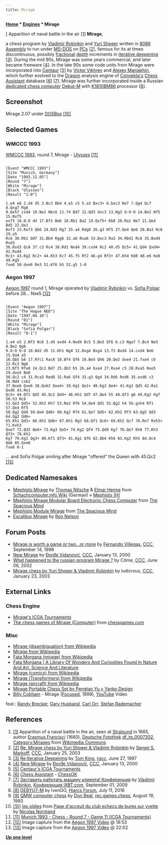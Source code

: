 ```yaml
---
title: Mirage
---
```

**[Home](Home "Home") \* [Engines](Engines "Engines") \* Mirage**



[ Apparition of naval battle in the air <a id="cite-note-1" href="#cite-ref-1">[1]</a>
**Mirage**,  

a chess program by [Vladimir Rybinkin](Vladimir_Rybinkin "Vladimir Rybinkin") and [Yuri Shpeer](Yuri_Shpeer "Yuri Shpeer") written in [8086](8086 "8086") [Assembly](Assembly "Assembly") to run under [MS-DOS](MS-DOS "MS-DOS") on [PCs](IBM_PC "IBM PC") <a id="cite-note-2" href="#cite-ref-2">[2]</a>, famous for its at times discontinuous, possibly [fractional](Depth#FractionalPlies "Depth") [depth](Depth "Depth") increments in [iterative deepening](Iterative_Deepening "Iterative Deepening") <a id="cite-note-3" href="#cite-ref-3">[3]</a>.
During the mid 90s, Mirage was some years commercial, and later became freeware <a id="cite-note-4" href="#cite-ref-4">[4]</a>. 
In the late 90s some code units from Mirage were incorporated into [Centaur](Centaur "Centaur") <a id="cite-note-5" href="#cite-ref-5">[5]</a> by [Victor Vikhrev](Victor_Vikhrev "Victor Vikhrev") and [Alexey Manjakhin](Alexey_Manjakhin "Alexey Manjakhin"), which further evolved to the [Dragon](Dragon_(Chess_Assistant) "Dragon (Chess Assistant)") analysis engine of [Convekta's](ChessOK "ChessOK") [Chess Assistant](Chess_Assistant "Chess Assistant") database <a id="cite-note-6" href="#cite-ref-6">[6]</a> <a id="cite-note-7" href="#cite-ref-7">[7]</a>. Mirage was further incorporated inside a Russian [dedicated chess computer](Dedicated_Chess_Computers "Dedicated Chess Computers") [Debut-M](index.php?title=Debut-M&action=edit&redlink=1 "Debut-M (page does not exist)") with [K1810BM86](https://en.wikipedia.org/wiki/K1810BM86) processor <a id="cite-note-8" href="#cite-ref-8">[8]</a>.



## Screenshot


 [](http://lechiquier-orseen.pagesperso-orange.fr/DOS_Oldies/les_oldies.html) 
Mirage 2.07 under [DOSBox](https://en.wikipedia.org/wiki/DOSBox) <a id="cite-note-10" href="#cite-ref-10">[10]</a>



## Selected Games


### WMCCC 1993


[WMCCC 1993](WMCCC_1993 "WMCCC 1993"), round 7, Mirage - [Ulysses](Ulysses "Ulysses") <a id="cite-note-11" href="#cite-ref-11">[11]</a>




```

[Event "WMCCC 1993"]
[Site "Munich, Germany"]
[Date "1993.11.05"]
[Round "7"]
[White "Mirage"]
[Black "Ulysses"]
[Result "1-0"]

1.e4 e6 2.d4 d5 3.Nc3 Bb4 4.e5 c5 5.a3 Bxc3+ 6.bxc3 Ne7 7.Qg4 Qc7 8.Qxg7 Rg8 
9.Qxh7 cxd4 10.Ne2 Nbc6 11.f4 Bd7 12.Qd3 dxc3 13.Ng3 O-O-O 14.Be2 Nf5 15.Nxf5 
exf5 16.O-O d4 17.Bf3 Be6 18.Rb1 Ba2 19.Qxf5+ Kb8 20.Ra1 Ne7 21.Qe4 Bd5 22.Qe1 
Bxf3 23.Rxf3 Qb6 24.Rd3 Rg7 25.a4 Rdg8 26.g3 Nf5 27.Qe4 Qe6 28.Ba3 Rc8 29.a5 
Rc6 30.Rb1 Qd7 31.Bb4 Rgg6 32.a6 Rxa6 33.Bxc3 Ra3 34.Rbd1 Rc6 35.Bxd4 Rxd3 
36.Rxd3 Qc8 37.c3 Rc4 38.Rd1 Nxd4 39.cxd4 Rc2 40.d5 Qc5+ 41.Qd4 Qxd4+ 42.Rxd4 
Rc1+ 43.Kg2 Rc2+ 44.Kh3 Kc7 45.f5 Rf2 46.g4 Rf3+ 47.Kh4 Kd8 48.e6 Ke8 49.Kg5 
fxe6 50.dxe6 Re3 51.Kf6 b5 52.g5 1-0

```

### Aegon 1997


 [](File:MiragePolgarAegon97at2429.jpg) 
[Aegon 1997](Aegon_1997 "Aegon 1997") round 1, Mirage operated by [Vladimir Rybinkin](Vladimir_Rybinkin "Vladimir Rybinkin") vs. [Sofia Polgar](https://en.wikipedia.org/wiki/Sofia_Polgar) before 28... Nxe5 <a id="cite-note-12" href="#cite-ref-12">[12]</a>




```

[Event "Aegon 1997"]
[Site "The Hague NED"]
[Date "1997.04.16"]
[Round "01"]
[White "Mirage"]
[Black "Sofia Polgar"]
[Result "0-1"]

1.e4 e5 2.Nf3 Nc6 3.d4 exd4 4.Nxd4 Bc5 5.Be3 Qf6 6.c3 Nge7 7.Bc4 Ne5 8.Be2 Qg6
9.O-O O-O 10.Nd2 d5 11.Kh1 Ng4 12.Bxg4 Bxg4 13.f3 Bxd4 14.cxd4 Be6 15.Qa4 a5
16.Qb5 b6 17.Rfc1 Rac8 18.Bf4 Qf6 19.Be5 Qh6 20.Qe2 dxe4 21.fxe4 c6 22.Rc3 Ng6
23.Nf3 Rfe8 24.Qc2 Bd7 25.Qb3 b5 26.a4 bxa4 27.Rxa4 c5 28.Rxa5 Nxe5 29.dxe5 Be6
30.Qc2 c4 31.Rca3 Red8 32.Ra6 Qf4 33.g3 Qg4 34.Rd6 Rxd6 35.exd6 c3 36.Nd4 cxb2
37.Nxe6 Qxe6 38.Qxb2 Qxe4+ 39.Kg1 Qe1+ 40.Kg2 Qe4+ 41.Kg1 Qd5 42.Ra1 Qxd6 43.Re1
Qc5+ 44.Qf2 Qd5 45.Qc2 Qd4+ 46.Kh1 Qd7 47.Qe4 h5 48.Qf3 g6 49.Kg2 Kg7 50.h3 Rc6
51.Qe3 Qd5+ 52.Kh2 Kh7 53.Re2 Rf6 54.Qe4 Qd1 55.Qg2 h4 56.gxh4 Rf1 57.Qe4 Rf5
58.Qg2 Qd4 59.Qe4 Qd6+ 60.Kg2 Rf4 61.Qe7 Qd5+ 62.Kh2 Rf3 63.Qg5 Qd3 64.Qg2 Qd6+
65.Kh1 Qd1+ 66.Kh2 Qd6+ 67.Kh1 Rg3 68.Qf1 Qc6+ 69.Kh2 Qc7 70.Re7 Rxh3+ 71.Kxh3
Qxe7 72.Qd3 Qe6+ 73.Kg3 Qe5+ 74.Kg2 Qf4 75.Qd8 Kg7 76.Qe7 Kh6 77.Kh3 Qf3+ 78.Kh2
Kg7 79.Kg1 Qg3+ 80.Kf1 Qf3+ 81.Kg1 Qf6 82.Qb4 Kh6 83.Kg2 Kh5 84.Qc4 Qe6 85.Qxe6
fxe6 0-1

```

 [](File:Aegon1997MiragePolgar2202.jpg) 
... and Sofia Polgar smiling after Mirage "offered" the Queen with 45.Qc2 <a id="cite-note-13" href="#cite-ref-13">[13]</a>



## Dedicated Namesakes


* [Mephisto Mirage](http://www.schach-computer.info/wiki/index.php/Mephisto_Mirage) by [Thomas Nitsche](Thomas_Nitsche "Thomas Nitsche") & [Elmar Henne](Elmar_Henne "Elmar Henne") from [Schachcomputer.info Wiki](http://www.schach-computer.info/wiki/index.php/Hauptseite_En) (German) » [Mephisto (H)](Mephisto_(H) "Mephisto (H)")
* [Mephisto Mirage Modular Board Electronic Chess Computer](http://www.spacious-mind.com/html/mirage_modular_board.html) from [The Spacious Mind](The_Spacious_Mind "The Spacious Mind")
* [Mephisto Module Mirage](http://www.spacious-mind.com/html/module_mirage.html) from [The Spacious Mind](The_Spacious_Mind "The Spacious Mind")
* [Excalibur Mirage](Excalibur_Mirage "Excalibur Mirage") by [Ron Nelson](Ron_Nelson "Ron Nelson")


## Forum Posts


* [Mirage is worth a game or two...or more](https://www.stmintz.com/ccc/index.php?id=26653) by [Fernando Villegas](Fernando_Villegas "Fernando Villegas"), [CCC](CCC "CCC"), September 14, 1998
* [New Mirage](https://www.stmintz.com/ccc/index.php?id=88342) by [Đorđe Vidanović](%C4%90or%C4%91e_Vidanovi%C4%87 "Đorđe Vidanović"), [CCC](CCC "CCC"), January 13, 2000
* [What happened to the russian program Mirage ?](https://www.stmintz.com/ccc/index.php?id=234325) by Côme, [CCC](CCC "CCC"), June 06, 2002
* [Mirage chess by Yuri Shpeer & Vladimir Rybinkin](https://www.stmintz.com/ccc/index.php?id=279176) by ludicrous, [CCC](CCC "CCC"), January 23, 2003


## External Links


### Chess Engine


* [Mirage's ICGA Tournaments](https://www.game-ai-forum.org/icga-tournaments/program.php?id=205)
* [The chess games of Mirage (Computer)](http://www.chessgames.com/perl/chessplayer?pid=131090) from [chessgames.com](http://www.chessgames.com/index.html)


### Misc


* [Mirage (disambiguation) from Wikipedia](https://en.wikipedia.org/wiki/Mirage_%28disambiguation%29)
* [Mirage from Wikipedia](https://en.wikipedia.org/wiki/Mirage)
* [Fata Morgana (mirage) from Wikipedia](https://en.wikipedia.org/wiki/Fata_Morgana_%28mirage%29)
* [Fata Morgana | A Library Of Wonders And Curiosities Found In Nature And Art, Science And Literature](http://chestofbooks.com/reference/A-Library-Of-Wonders-And-Curiosities/Fata-Morgana.html)
* [Mirage (comics) from Wikipedia](https://en.wikipedia.org/wiki/Mirage_%28comics%29)
* [Mirage (Transformers) from Wikipedia](https://en.wikipedia.org/wiki/Mirage_%28Transformers%29)
* [Mirage (aircraft) from Wikipedia](https://en.wikipedia.org/wiki/Mirage_%28aircraft%29)
* [Mirage Portable Chess Set by Pengtao Yu » Yanko Design](http://www.yankodesign.com/2009/09/23/now-you-see-chess-now-you-dont/)
* [Billy Cobham](Category:Billy_Cobham "Category:Billy Cobham") - Mirage ([Focused](https://en.wikipedia.org/wiki/Focused_(album)), 1999), [YouTube](https://en.wikipedia.org/wiki/YouTube) Video


 feat.: [Randy Brecker](Category:Randy_Brecker "Category:Randy Brecker"), [Gary Husband](https://en.wikipedia.org/wiki/Gary_Husband), [Carl Orr](https://www.linkedin.com/pub/carl-orr/19/262/8a2), [Stefan Rademacher](http://www.summerjazz-hilden.de/musiker/stefan_rademacher/stefan_rademacher.html)
 
## References


1. <a id="cite-ref-1" href="#cite-note-1">[1]</a> Apparition of a naval battle in the air, seen at [Stralsund](https://en.wikipedia.org/wiki/Stralsund) in 1665, author [Erasmus Francisci](https://en.wikipedia.org/wiki/Erasmus_Finx) (1680), [Deutsche Fotothek](https://en.wikipedia.org/wiki/Deutsche_Fotothek) [df\_tg\_0007302](http://www.deutschefotothek.de/documents/obj/88967302), [Category:Mirages](https://commons.wikimedia.org/wiki/Category:Mirages) from [Wikimedia Commons](https://en.wikipedia.org/wiki/Wikimedia_Commons)
2. <a id="cite-ref-2" href="#cite-note-2">[2]</a> [Re: Mirage chess by Yuri Shpeer & Vladimir Rybinkin](https://www.stmintz.com/ccc/index.php?id=279436) by [Sergei S. Markoff](Sergei_Markoff "Sergei Markoff"), [CCC](CCC "CCC"), January 25, 2003
3. <a id="cite-ref-3" href="#cite-note-3">[3]</a> [Re;Iterative Deepening](https://groups.google.com/d/msg/rec.games.chess.computer/24sL-_prZzw/7vEW3Fe6v9sJ) by [Tom King](Tom_King "Tom King"), [rgcc](Computer_Chess_Forums "Computer Chess Forums"), June 27, 1997
4. <a id="cite-ref-4" href="#cite-note-4">[4]</a> [New Mirage](https://www.stmintz.com/ccc/index.php?id=88342) by [Đorđe Vidanović](%C4%90or%C4%91e_Vidanovi%C4%87 "Đorđe Vidanović"), [CCC](CCC "CCC"), January 13, 2000
5. <a id="cite-ref-5" href="#cite-note-5">[5]</a> [Centaur's ICGA Tournaments](https://www.game-ai-forum.org/icga-tournaments/program.php?id=57)
6. <a id="cite-ref-6" href="#cite-note-6">[6]</a> [Chess Assistant](http://chessok.com/?page_id=19894) - [ChessOK](ChessOK "ChessOK")
7. <a id="cite-ref-7" href="#cite-note-7">[7]</a> [Заставить работать машину клиента! Конференция](http://forum.ixbt.com/topic.cgi?id=26:39751-20#308) by [Vladimir Rybinkin](Vladimir_Rybinkin "Vladimir Rybinkin"), [Конференция iXBT.com](http://forum.ixbt.com/), September 01, 2009
8. <a id="cite-ref-8" href="#cite-note-8">[8]</a> [DEBYUT-M](http://www.hiarcs.net/forums/viewtopic.php?t=7967) by IvenGO, [Hiarcs Forum](Computer_Chess_Forums "Computer Chess Forums"), July 11, 2016
9. <a id="cite-ref-9" href="#cite-note-9">[9]</a> [QMW computer chess](http://groups.google.com/group/rec.games.chess/browse_frm/thread/51267e26536fa912) by [Don Beal](Don_Beal "Don Beal"), [rec.games.chess](Computer_Chess_Forums "Computer Chess Forums"), August 19, 1993
10. <a id="cite-ref-10" href="#cite-note-10">[10]</a> [les oldies](http://lechiquier-orseen.pagesperso-orange.fr/DOS_Oldies/les_oldies.html) from [Page d'acceuil du club echecs de bures sur yvette](http://lechiquier-orseen.pagesperso-orange.fr/index.html) by [Nicolas Normand](index.php?title=Nicolas_Normand&action=edit&redlink=1 "Nicolas Normand (page does not exist)")
11. <a id="cite-ref-11" href="#cite-note-11">[11]</a> [Munich 1993 - Chess - Round 7 - Game 11 (ICGA Tournaments)](https://www.game-ai-forum.org/icga-tournaments/round.php?tournament=57&round=7&id=11)
12. <a id="cite-ref-12" href="#cite-note-12">[12]</a> Image capture from the [Aegon 1997 Video](Aegon_1997#Video "Aegon 1997") @ 18:53
13. <a id="cite-ref-13" href="#cite-note-13">[13]</a> Image capture from the [Aegon 1997 Video](Aegon_1997#Video "Aegon 1997") @ 22:02

**[Up one level](Engines "Engines")**







 
